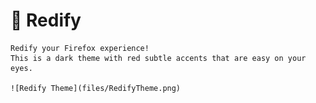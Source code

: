 # 👺 Redify
	Redify your Firefox experience! 
	This is a dark theme with red subtle accents that are easy on your eyes.

 	![Redify Theme](files/RedifyTheme.png)
